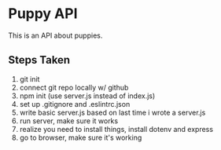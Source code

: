 # Puppy API

This is an API about puppies.

## Steps Taken

1. git init
2. connect git repo locally w/ github
3. npm init (use server.js instead of index.js)
4. set up .gitignore and .eslintrc.json
5. write basic server.js based on last time i wrote a server.js
6. run server, make sure it works
7. realize you need to install things, install dotenv and express
8. go to browser, make sure it's working
